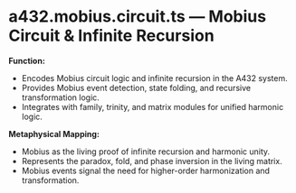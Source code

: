 # a432.mobius.circuit.ts — Mobius Circuit & Infinite Recursion

**Function:**
- Encodes Mobius circuit logic and infinite recursion in the A432 system.
- Provides Mobius event detection, state folding, and recursive transformation logic.
- Integrates with family, trinity, and matrix modules for unified harmonic logic.

**Metaphysical Mapping:**
- Mobius as the living proof of infinite recursion and harmonic unity.
- Represents the paradox, fold, and phase inversion in the living matrix.
- Mobius events signal the need for higher-order harmonization and transformation. 
